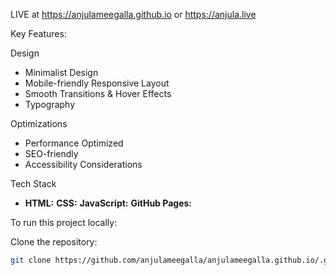 LIVE at https://anjulameegalla.github.io or https://anjula.live

Key Features:

Design
- Minimalist Design
- Mobile-friendly Responsive Layout
- Smooth Transitions & Hover Effects
- Typography
  
Optimizations
- Performance Optimized
- SEO-friendly
- Accessibility Considerations

Tech Stack
- **HTML:** **CSS:** **JavaScript:** **GitHub Pages:**


To run this project locally:

Clone the repository:
   ```bash
   git clone https://github.com/anjulameegalla/anjulameegalla.github.io/.git


